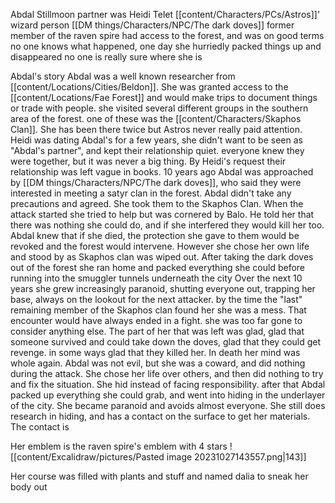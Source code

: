 Abdal Stillmoon 
partner was Heidi Telet
[[content/Characters/PCs/Astros]]' wizard person
[[DM things/Characters/NPC/The dark doves]]
former member of the raven spire
had access to the forest, and was on good terms
no one knows what happened, one day she hurriedly packed things up and disappeared
no one is really sure where she is

Abdal's story
	Abdal was a well known researcher from [[content/Locations/Cities/Beldon]]. She was granted access to the [[content/Locations/Fae Forest]] and would make trips to document things or trade with people. she visited several different groups in the southern area of the forest. one of these was the [[content/Characters/Skaphos Clan]]. She has been there twice but Astros never really paid attention. Heidi was dating Abdal's for a few years, she didn't want to be seen as "Abdal's partner", and kept their relationship quiet. everyone knew they were together, but it was never a big thing. By Heidi's request their relationship was left vague in books.
	10 years ago Abdal was approached by [[DM things/Characters/NPC/The dark doves]], who said they were interested in meeting a satyr clan in the forest. Abdal didn't take any precautions and agreed. She took them to the Skaphos Clan. When the attack started she tried to help but was cornered by Balo. He told her that there was nothing she could do, and if she interfered they would kill her too. Abdal knew that if she died, the protection she gave to them would be revoked and the forest would intervene. However she chose her own life and stood by as Skaphos clan was wiped out. After taking the dark doves out of the forest she ran home and packed everything she could before running into the smuggler tunnels underneath the city
	Over the next 10 years she grew increasingly paranoid, shutting everyone out, trapping her base, always on the lookout for the next attacker. by the time the "last" remaining member of the Skaphos clan found her she was a mess. That encounter would have always ended in a fight. she was too far gone to consider anything else.
	The part of her that was left was glad, glad that someone survived and could take down the doves, glad that they could get revenge. in some ways glad that they killed her. In death her mind was whole again.
	 Abdal was not evil, but she was a coward, and did nothing during the attack. She chose her life over others, and then did nothing to try and fix the situation. She hid instead of facing responsibility. 
    after that Abdal packed up everything she could grab, and went into hiding in the underlayer of the city. She became paranoid and avoids almost everyone. She still does research in hiding, and has a contact on the surface to get her materials. The contact is 

Her emblem is the raven spire's emblem with 4 stars
![[content/Excalidraw/pictures/Pasted image 20231027143557.png|143]]

Her course was filled with plants and stuff and named dalia to sneak her body out

